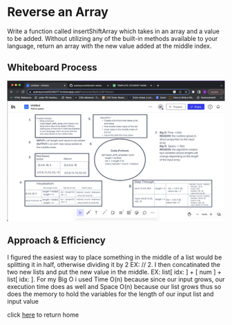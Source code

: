 # Reverse an Array
<!-- Description of the challenge -->
Write a function called insertShiftArray which takes in an array and a value to be added. Without utilizing any of the built-in methods available to your language, return an array with the new value added at the middle index.

## Whiteboard Process
<!-- Embedded whiteboard image -->
![whiteboard](./ais_wboard.png)

## Approach & Efficiency
<!-- What approach did you take? Discuss Why. What is the Big O space/time for this approach? -->
I figured the easiest way to place something in the middle of a list would be splitting it in half, otherwise dividing it by 2 EX: // 2. I then concatinated the two new lists and put the new value in the middle. EX: list[ idx: ] + [ num ] + list[ idx: ]. For my Big O i used Time O(n) because since our input grows, our execution time does as well and Space O(n) because our list grows thus so does the memory to hold the variables for the length of our input list and input value

click [here](../../README.md) to return home
